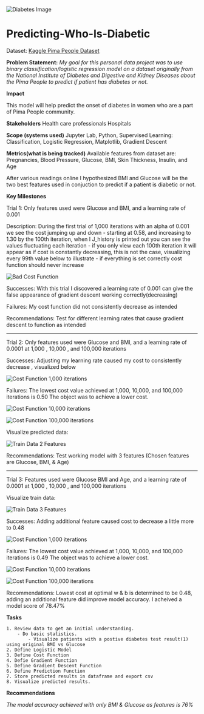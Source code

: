 ![Diabetes Image](assets/images/diabetes-stock-image.png)

# Predicting-Who-Is-Diabetic
Dataset: [Kaggle Pima People Dataset](https://www.kaggle.com/datasets/uciml/pima-indians-diabetes-database)

**Problem Statement:** 
*My goal for this personal data project was to use binary classification/logistic regression model on a dataset originally from the National Institute of Diabetes and Digestive and Kidney Diseases about the Pima People to predict if patient has diabetes or not.*

**Impact**

This model will help predict the onset of diabetes in women who are a part of Pima People community.

**Stakeholders**
Health care professionals
Hospitals

**Scope (systems used)**
Jupyter Lab, Python, Supervised Learning: Classification, Logistic Regression, Matplotlib, Gradient Descent

**Metrics(what is being tracked)**
Available features from dataset are: Pregnancies, Blood Pressure, Glucose, BMI, Skin Thickness, Insulin, and Age

After various readings online I hypothesized BMI and Glucose will be the two best features used in conjuction to predict if a patient is diabetic or not.

**Key Milestones**

Trial 1: Only features used were Glucose and BMI, and a learning rate of 0.001

Description: During the first trial of 1,000 iterations with an alpha of 0.001 we see the cost jumping up and down
    - starting at 0.58, and increasing to 1.30 by the 100th iteration, when I J_history is printed out you can see the values fluctuating each iteration
    - if you only view each 100th iteration it will appear as if cost is constantly decreasing, this is not the case, visualizing every 99th value below to illustrate
    - if everything is set correctly cost function should never increase
    
![Bad Cost Function](assets/screenshots/only_bmi_and_glucose/badcost1000iterations.png)

Successes: With this trial I discovered a learning rate of 0.001 can give the false appearance of gradient descent working correctly(decreasing)

Failures: My cost function did not consistently decrease as intended 

Recommendations: Test for different learning rates that cause gradient descent to function as intended

- - - - - - - - - - - - - - -  

Trial 2: Only features used were Glucose and BMI, and a learning rate of 0.0001 at 1,000 , 10,000 , and 100,000 iterations

Successes: Adjusting my learning rate caused my cost to consistently decrease , visualized below

![Cost Function 1,000 iterations](assets/screenshots/only_bmi_and_glucose/cost1000iterations.png)

Failures: The lowest cost value achieved at 1,000, 10,000, and 100,000 iterations is 0.50 The object was to achieve a lower cost.

![Cost Function 10,000 iterations](assets/screenshots/only_bmi_and_glucose/cost10000iterations.png)

![Cost Function 100,000 iterations](assets/screenshots/only_bmi_and_glucose/cost100000iterations.png)

Visualize predicted data:

![Train Data 2 Features](assets/screenshots/only_bmi_and_glucose/visualizations/predictglucoseVSbmi.png)


Recommendations: Test working model with 3 features (Chosen features are Glucose, BMI, & Age)


- - - - - - - - - - - - - - -  

Trial 3: Features used were Glucose BMI and Age, and a learning rate of 0.0001 at 1,000 , 10,000 , and 100,000 iterations

Visualize train data:

![Train Data 3 Features](assets/screenshots/bmi_glucose_age/visualizations/glucoseBmiAge.png)

Successes: Adding additional feature caused cost to decrease a little more to 0.48

![Cost Function 1,000 iterations](assets/screenshots/bmi_glucose_age/3featuresCost1000Iterations.png)

Failures: The lowest cost value achieved at 1,000, 10,000, and 100,000 iterations is 0.49 The object was to achieve a lower cost.

![Cost Function 10,000 iterations](assets/screenshots/bmi_glucose_age/visualizations/3featuresCost10000Iterations.png)

![Cost Function 100,000 iterations](assets/screenshots/bmi_glucose_age/visualizations/3featuresCost100000Iterations.png)


Recommendations: Lowest cost at optimal w & b is determined to be 0.48, adding an additional feature did improve model accuracy. I acheived a model score of 78.47%




**Tasks**

    1. Review data to get an initial understanding.
        - Do basic statistics.
            - Visualize patients with a postive diabetes test result(1) using original BMI vs Glucose
    2. Define Logistic Model
    3. Define Cost Function
    4. Defie Gradient Function
    5. Define Gradient Descent Function
    6. Define Prediction Function
    7. Store predicted results in dataframe and export csv
    8. Visualize predicted results.
    
    
**Recommendations**

*The model accuracy achieved with only BMI & Glucose as features is 76%*


